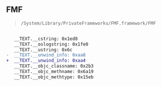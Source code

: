 ## FMF

> `/System/Library/PrivateFrameworks/FMF.framework/FMF`

```diff

   __TEXT.__cstring: 0x1ed8
   __TEXT.__oslogstring: 0x1fe0
   __TEXT.__ustring: 0x6c
-  __TEXT.__unwind_info: 0xaa8
+  __TEXT.__unwind_info: 0xaa4
   __TEXT.__objc_classname: 0x2b3
   __TEXT.__objc_methname: 0x6a19
   __TEXT.__objc_methtype: 0x15eb

```
